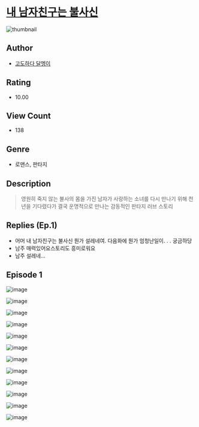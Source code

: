 # [내 남자친구는 불사신](https://comic.naver.com/challenge/list?titleId=810316)
![thumbnail](https://image-comic.pstatic.net/user_contents_data/challenge_comic/2023/05/23/366824/upload_7220167619723539554_480x623.jpeg)

## Author
- [고도하다 달멩이](https://comic.naver.com/artistTitle?id=366824)

## Rating
- 10.00

## View Count
- 138

## Genre
- 로맨스, 판타지

## Description
> 영원히 죽지 않는 불사의 몸을 가진 남자가 사랑하는 소녀를 다시 만나기 위해 천 년을 기다렸다가 결국 운명적으로 만나는 감동적인 판타지 러브 스토리

## Replies (Ep.1)
- 어머 내 남자친구는 불사신 뭔가 설레네여. 다음화에 뭔가 엄청난일이. . . 궁금하당
- 남주 매력있어요스토리도 흥미로워요
- 남주 설레네...

## Episode 1
![image](https://image-comic.pstatic.net/user_contents_data/challenge_comic/2023/05/23/366824/upload_7017796110244143973.jpeg)

![image](https://image-comic.pstatic.net/user_contents_data/challenge_comic/2023/05/23/366824/upload_3834878001312457523.jpeg)

![image](https://image-comic.pstatic.net/user_contents_data/challenge_comic/2023/05/23/366824/upload_3486408667969970787.jpeg)

![image](https://image-comic.pstatic.net/user_contents_data/challenge_comic/2023/05/23/366824/upload_4063151092905817186.jpeg)

![image](https://image-comic.pstatic.net/user_contents_data/challenge_comic/2023/05/23/366824/upload_3473791772058281060.jpeg)

![image](https://image-comic.pstatic.net/user_contents_data/challenge_comic/2023/05/23/366824/upload_7005740887860983654.jpeg)

![image](https://image-comic.pstatic.net/user_contents_data/challenge_comic/2023/05/23/366824/upload_3631370674111788084.jpeg)

![image](https://image-comic.pstatic.net/user_contents_data/challenge_comic/2023/05/23/366824/upload_3762868763506455396.jpeg)

![image](https://image-comic.pstatic.net/user_contents_data/challenge_comic/2023/05/23/366824/upload_3559304283897279028.jpeg)

![image](https://image-comic.pstatic.net/user_contents_data/challenge_comic/2023/05/23/366824/upload_7364850160929747251.jpeg)

![image](https://image-comic.pstatic.net/user_contents_data/challenge_comic/2023/05/23/366824/upload_7220223906175596386.jpeg)

![image](https://image-comic.pstatic.net/user_contents_data/challenge_comic/2023/05/23/366824/upload_3689402695056307768.jpeg)
